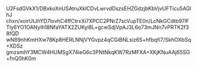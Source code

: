 U2FsdGVkX1/DBxkoXnUSAtruXklCDvLwrvdDszsEHZGdzjbKbVjvUFTicu5AGlhJ
chxn/xoirUtJhYD7lovhC4ffCtrxXi7XPCC2PNrZ7scVupTE0n/LcNkGCdtb97IF
Tly6YO1OANyIh18NfaYATX2ZUKyl8L+gcwSdjVpAJ3L6o73mJNn7vPRTK2f38fQD
wN89nhKmHXw78Kp8HERLNNjVYGvpz4qCGiBNLsiz6S+hfbqfi7/SkhOXbSq+XDSz
gmzsmhY3MCW4HUMSgX74ieG6c3PNtNkqKW7RzMFXA+XKjKNuAAj65SG+fnQ0hK0m

